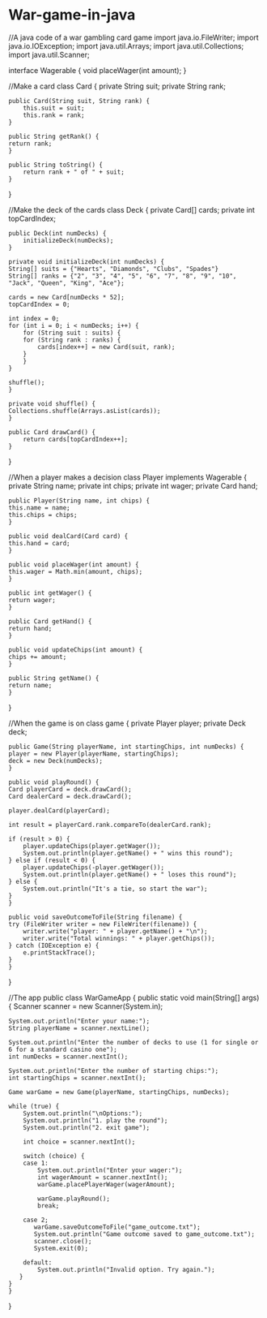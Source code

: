 # War-game-in-java
//A java code of a war gambling card game
import java.io.FileWriter;
import java.io.IOException;
import java.util.Arrays;
import java.util.Collections;
import java.util.Scanner;

interface Wagerable {
   void placeWager(int amount);
}

//Make a card
class Card {
    private String suit;
    private String rank;

    public Card(String suit, String rank) {
        this.suit = suit;
        this.rank = rank;
    }

    public String getRank() {
	return rank;
    }
    
    public String toString() {
        return rank + " of " + suit;
    }
}

//Make the deck of the cards
class Deck {
    private Card[] cards;
    private int topCardIndex;

    public Deck(int numDecks) {
        initializeDeck(numDecks);
    }

    private void initializeDeck(int numDecks) {
	String[] suits = {"Hearts", "Diamonds", "Clubs", "Spades"}
	String[] ranks = {"2", "3", "4", "5", "6", "7", "8", "9", "10", "Jack", "Queen", "King", "Ace"};

	cards = new Card[numDecks * 52];
	topCardIndex = 0;

	int index = 0;
	for (int i = 0; i < numDecks; i++) {
	    for (String suit : suits) {
		for (String rank : ranks) {
		    cards[index++] = new Card(suit, rank);
		}
	    }
	}

	shuffle();
    }

    private void shuffle() {
	Collections.shuffle(Arrays.asList(cards));
    }

    public Card drawCard() {
        return cards[topCardIndex++];
    }
}

//When a player makes a decision
class Player implements Wagerable {
    private String name;
    private int chips;
    private int wager;
    private Card hand;
 
    public Player(String name, int chips) {
	this.name = name;
	this.chips = chips;
    }

    public void dealCard(Card card) {
	this.hand = card;
    }

    public void placeWager(int amount) {
	this.wager = Math.min(amount, chips);
    }

    public int getWager() {
	return wager;
    }

    public Card getHand() {
	return hand;
    }

    public void updateChips(int amount) {
	chips += amount;
    }
 
    public String getName() {
	return name;
    }
}

//When the game is on
class game {
    private Player player;
    private Deck deck;

    public Game(String playerName, int startingChips, int numDecks) {
	player = new Player(playerName, startingChips);
	deck = new Deck(numDecks);
    }

    public void playRound() {
	Card playerCard = deck.drawCard();
	Card dealerCard = deck.drawCard();

	player.dealCard(playerCard);

	int result = playerCard.rank.compareTo(dealerCard.rank);

	if (result > 0) {
	    player.updateChips(player.getWager());
	    System.out.println(player.getName() + " wins this round");
	} else if (result < 0) {
		player.updateChips(-player.getWager());
		System.out.println(player.getName() + " loses this round");
	} else {
	    System.out.println("It's a tie, so start the war");
	}
    }

    public void saveOutcomeToFile(String filename) {
	try (FileWriter writer = new FileWriter(filename)) {
	    writer.write("player: " + player.getName() + "\n");
	    writer.write("Total winnings: " + player.getChips());
	} catch (IOException e) {
	    e.printStackTrace();
	}
    }
}

//The app
public class WarGameApp {
    public static void main(String[] args) {
	Scanner scanner = new Scanner(System.in);

	System.out.println("Enter your name:");
	String playerName = scanner.nextLine();

	System.out.println("Enter the number of decks to use (1 for single or 6 for a standard casino one");
	int numDecks = scanner.nextInt();

	System.out.println("Enter the number of starting chips:");
	int startingChips = scanner.nextInt();

	Game warGame = new Game(playerName, startingChips, numDecks);

	while (true) {
	    System.out.println("\nOptions:");
	    System.out.println("1. play the round");
	    System.out.println("2. exit game");

	    int choice = scanner.nextInt();

	    switch (choice) {
		case 1:
		    System.out.println("Enter your wager:");
		    int wagerAmount = scanner.nextInt();
		    warGame.placePlayerWager(wagerAmount);

		    warGame.playRound();
		    break;
	
		case 2;
		   warGame.saveOutcomeToFile("game_outcome.txt");
		   System.out.println("Game outcome saved to game_outcome.txt");
		   scanner.close();
		   System.exit(0);

		default:
		    System.out.println("Invalid option. Try again.");
	   }
	}
    }
}

    
